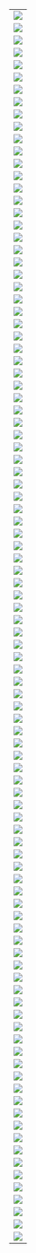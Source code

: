 |                       |
| --------------------- |
| ![](./2022_2/001.png) |
| ![](./2022_2/002.png) |
| ![](./2022_2/003.png) |
| ![](./2022_2/004.png) |
| ![](./2022_2/005.png) |
| ![](./2022_2/006.png) |
| ![](./2022_2/007.png) |
| ![](./2022_2/008.png) |
| ![](./2022_2/009.png) |
| ![](./2022_2/010.png) |
| ![](./2022_2/011.png) |
| ![](./2022_2/012.png) |
| ![](./2022_2/013.png) |
| ![](./2022_2/014.png) |
| ![](./2022_2/015.png) |
| ![](./2022_2/016.png) |
| ![](./2022_2/017.png) |
| ![](./2022_2/018.png) |
| ![](./2022_2/019.png) |
| ![](./2022_2/020.png) |
| ![](./2022_2/021.png) |
| ![](./2022_2/022.png) |
| ![](./2022_2/023.png) |
| ![](./2022_2/024.png) |
| ![](./2022_2/025.png) |
| ![](./2022_2/026.png) |
| ![](./2022_2/027.png) |
| ![](./2022_2/028.png) |
| ![](./2022_2/029.png) |
| ![](./2022_2/030.png) |
| ![](./2022_2/031.png) |
| ![](./2022_2/032.png) |
| ![](./2022_2/033.png) |
| ![](./2022_2/034.png) |
| ![](./2022_2/035.png) |
| ![](./2022_2/036.png) |
| ![](./2022_2/037.png) |
| ![](./2022_2/038.png) |
| ![](./2022_2/039.png) |
| ![](./2022_2/040.png) |
| ![](./2022_2/041.png) |
| ![](./2022_2/042.png) |
| ![](./2022_2/043.png) |
| ![](./2022_2/044.png) |
| ![](./2022_2/045.png) |
| ![](./2022_2/046.png) |
| ![](./2022_2/047.png) |
| ![](./2022_2/048.png) |
| ![](./2022_2/049.png) |
| ![](./2022_2/050.png) |
| ![](./2022_2/051.png) |
| ![](./2022_2/052.png) |
| ![](./2022_2/053.png) |
| ![](./2022_2/054.png) |
| ![](./2022_2/055.png) |
| ![](./2022_2/056.png) |
| ![](./2022_2/057.png) |
| ![](./2022_2/058.png) |
| ![](./2022_2/059.png) |
| ![](./2022_2/060.png) |
| ![](./2022_2/061.png) |
| ![](./2022_2/062.png) |
| ![](./2022_2/063.png) |
| ![](./2022_2/064.png) |
| ![](./2022_2/065.png) |
| ![](./2022_2/066.png) |
| ![](./2022_2/067.png) |
| ![](./2022_2/068.png) |
| ![](./2022_2/069.png) |
| ![](./2022_2/070.png) |
| ![](./2022_2/071.png) |
| ![](./2022_2/072.png) |
| ![](./2022_2/073.png) |
| ![](./2022_2/074.png) |
| ![](./2022_2/075.png) |
| ![](./2022_2/076.png) |
| ![](./2022_2/077.png) |
| ![](./2022_2/078.png) |
| ![](./2022_2/079.png) |
| ![](./2022_2/080.png) |
| ![](./2022_2/081.png) |
| ![](./2022_2/082.png) |
| ![](./2022_2/083.png) |
| ![](./2022_2/084.png) |
| ![](./2022_2/085.png) |
| ![](./2022_2/086.png) |
| ![](./2022_2/087.png) |
| ![](./2022_2/088.png) |
| ![](./2022_2/089.png) |
| ![](./2022_2/090.png) |
| ![](./2022_2/091.png) |
| ![](./2022_2/092.png) |
| ![](./2022_2/093.png) |
| ![](./2022_2/094.png) |
| ![](./2022_2/095.png) |
| ![](./2022_2/096.png) |
| ![](./2022_2/097.png) |
| ![](./2022_2/098.png) |
| ![](./2022_2/099.png) |
| ![](./2022_2/100.png) |
